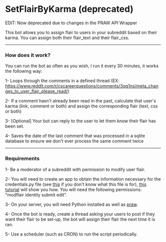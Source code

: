 SetFlairByKarma (deprecated)
======

EDIT: Now deprecated due to changes in the PRAW API Wrapper

This bot allows you to assign flair to users in your subreddit based on their karma. You can assign both their flair_text and their flair_css.
_______

### How does it work?

You can run the bot as often as you wish, I run it every 30 minutes, it works the following way:

1- Loops through the comments in a defined thread (EX: https://www.reddit.com/r/cscareerquestions/comments/3qg1ns/meta_changes_to_user_flair_please_read/)

2- If a comment hasn't already been read in the past, calculate that user's karma (link, comment or both) and assign the corresponding flair (text, css or both)

3- [Optional] Your bot can reply to the user to let them know their flair has been set.

4- Saves the date of the last comment that was processed in a sqlite database to ensure we don't ever process the same comment twice


_______
### Requirements

1- Be a moderator of a subreddit with permission to modify user flair.

2- You will need to create an app to obtain the information necessary for the credentials.py file (see [this](https://github.com/DanyCaissy/Reddit/blob/master/README.md) if you don't know what this file is for), [this tutorial](http://praw.readthedocs.org/en/stable/pages/oauth.html) will show you how. You will need the following permissions: "modflair identity submit edit".

3- On your server, you will need Python installed as well as [praw](http://praw.readthedocs.org/en/stable/index.html#installation).

4- Once the bot is ready, create a thread asking your users to post if they want their flair to be set-up, the bot will assign their flair the next time it is ran.

5- Use a scheduler (such as CRON) to run the script periodically.
